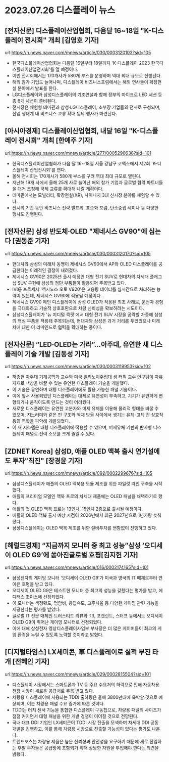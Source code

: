 # 2023.07.26 디스플레이 뉴스

## [전자신문] 디스플레이산업협회, 다음달 16~18일 "K-디스플레이 전시회" 개최 [김영호 기자]
url:https://n.news.naver.com/mnews/article/030/0003120103?sid=105
- 한국디스플레이산업협회는 다음달 16일부터 18일까지 'K-디스플레이 2023 한국디스플레이산업전시회'를 열 예정이다.
- 이번 전시회에서는 170개사가 580개 부스를 운영하며 역대 최대 규모로 진행된다.
- 해외 참가 기업도 늘어나며, 디스플레이 비즈니스포럼에서는 해외 연사들이 확장현실 분야에서 발표를 한다.
- LG디스플레이와 삼성디스플레이의 기조연설과 함께 정부의 마이크로 LED 세션 등 총 6개 세션이 준비된다.
- 전시장은 체험형 테마관과 삼성·LG디스플레이, 소부장 기업들의 전시로 구성되며, 산업 생태계 내 비즈니스 교류 확대 등의 행사가 마련된다.

## [아시아경제] 디스플레이산업협회, 내달 16일 "K-디스플레이 전시회" 개최 [한예주 기자]
url:https://n.news.naver.com/mnews/article/277/0005290638?sid=101
- 한국디스플레이산업협회가 다음 달 16∼18일 서울 강남구 코엑스에서 제2회 'K-디스플레이 산업전시회'를 연다.
- 올해 전시회는 170개사가 580개 부스를 꾸려 역대 최대 규모로 열린다.
- 지난해 19개 사에서 올해 25개 사로 늘어난 해외 참가 기업과 글로벌 협력 파트너들을 대거 초청해 국제 교류를 확대해 나갈 계획이다.
- 테마관에서는 모빌리티, 확장현실(XR), 사이니지 3대 신시장 분야를 체험할 수 있다.
- 전시회 기간 동안 비즈니스 전략 발표회, 표준화 포럼, 탄소중립 세미나 등 다양한 행사도 진행된다.

## [전자신문] 삼성 반도체·OLED "제네시스 GV90"에 심는다 [권동준 기자]
url:https://n.news.naver.com/mnews/article/030/0003120170?sid=105
- 현대차와 삼성의 미래차 동맹이 제네시스 GV90에서 AP와 OLED 디스플레이를 공급한다는 이례적인 결정이 내려졌다.
- 제네시스 GV90은 2025년 출시 예정인 대형 전기 SUV로 현대차의 차세대 플래그십 SUV 구현에 삼성의 첨단 부품들이 활용되어 주목받고 있다.
- IVI용 프로세서 '엑시노스 오토 V920'은 고용량 데이터를 실시간으로 처리하는 능력이 있는데, 제네시스 GV90에 적용될 예정이다.
- 제네시스 GV90 메인 디스플레이에 삼성 OLED가 적용된 최초 사례로, 운전자 경험을 극대화하고 기술적 상호호환으로 차량 신뢰성을 확보하려는 시도이다.
- 삼성디스플레이가 '뉴 지디털 콕핏'에서 대형 전기 SUV 시장을 공략할 차종에 삼성의 핵심 부품을 적용돼 주목되는데, 현대차와 삼성은 과거 거리를 두었었으나 미래차에 대한 이 리마인드로 협력을 확대하는 중이다.

## [전자신문] “LED·OLED는 가라”…아주대, 유연한 새 디스플레이 기술 개발 [김동성 기자]
url:https://n.news.naver.com/mnews/article/030/0003119953?sid=102
- 하종현 아주대 기계공학과 교수와 미국 일리노이주립대 샘 터픽 교수 연구팀이 자유자재로 색상을 바꿀 수 있는 유연한 디스플레이 기술을 개발했다.
- 이 기술은 유연하며 대형 디스플레이에도 활용 가능한 패널 기술이다. 
- 이에 앞서 사용되었던 디스플레이는 대체로 유연성이 부족하고, 기기가 유연하게 변형되거나 움직이도록 만드는 것이 어려웠다.
- 새로운 디스플레이는 유연한 고분자와 미세 유체를 이용해 물리적 형태를 바꿀 수 있으며, 지느러미와 같은 핀 구조와 액체 방울 사이에서 생기는 유체-고체 간 상호작용의 역학을 파악해 개발되었다.
- 이 새 시스템은 대형 디스플레이에 적용할 수 있으며, 미세유체 기반의 반사형 디스플레이 패널로 전력 소모를 크게 줄일 수 있다.

## [ZDNET Korea] 삼성D, 애플 OLED 맥북 출시 연기설에도 투자"직진" [장경윤 기자]
url:https://n.news.naver.com/mnews/article/092/0002299676?sid=105
- 삼성디스플레이가 애플의 OLED 맥북용 모듈 제조를 위한 파일럿 라인 구축을 시작했다.
- 애플의 프리미엄 모델인 맥북 프로의 차세대 제품에는 OLED 패널을 채택하기로 했다.
- 애플의 첫 OLED 맥북 프로는 13인치, 15인치 2종으로 출시될 예정이다.
- 애플의 OLED 맥북 출시 예상 시점이 2026년에서 최근 2027년으로 1년가량 늦춰졌다.
- 삼성디스플레이는 OLED 맥북 제조를 위한 설비투자를 변함없이 진행하고 있다.

## [헤럴드경제] “지금까지 모니터 중 최고 성능”삼성 ‘오디세이 OLED G9’에 쏟아진글로벌 호평[김지헌 기자]
url:https://n.news.naver.com/mnews/article/016/0002174165?sid=101
- 삼성전자의 게이밍 모니터 ‘오디세이 OLED G9’가 미국과 영국의 IT 매체로부터 연이은 호평을 받고 있다.
- 오디세이 OLED G9은 테스트한 모니터 중 최고의 성능을 갖췄다는 평가를 받고, 에디터스 초이스에 선정되었다.
- 이 모니터는 색정확도, 명암비, 응답속도, 고주사율 등 다양한 게이밍 관련 기능을 제공한다는 평가를 받았다.
- 글로벌 IT 전문 매체인 트러스티드 리뷰와 T3, 포켓린트, 스터프 등에서도 오디세이 OLED G9이 뛰어난 게이밍 모니터로 선정되었다.
- 이에 대해 삼성전자 영상디스플레이사업부 부사장은 더 많은 게이머들이 최고의 게임 환경을 누릴 수 있도록 노력할 것이라고 밝혔다.

## [디지털타임스] LX세미콘, 車 디스플레이로 실적 부진 타개 [전혜인 기자]
url:https://n.news.naver.com/mnews/article/029/0002815504?sid=101
- 디스플레이 시장에서는 스마트폰과 TV 등 주요 수요처의 하락으로 인해 자동차용 전장 시장이 새로운 공급처로 주목 받고 있다.
- 차량용 디스플레이에 사용되는 TDDI 출하량은 올해 3800만대에 육박할 것으로 예상되며, 이는 차량용 패널 수요 증가에 따른 것이다.
- TDDI는 터치 센서 기능을 통합한 디스플레이 구동칩으로, 차량용 패널의 사이즈가 점점 커지면서 대형 패널을 위한 개발 경쟁이 이어질 것으로 전망된다.
- 국내 대표 DDI 기업인 LX세미콘이 TDDI 시장 진출을 모색하며 차세대 DDI 공동 개발을 진행하고, 이를 통해 차량용 시장으로 진출할 가능성이 있다는 평가도 나온다.
- 트렌드포스는 차량용 제품은 높은 신뢰성과 안전성을 요구하기 때문에 새로 진입하는 후발 주자들은 공급망에 포함되기 위해 상당한 자원을 투입해야 한다는 의견을 밝혔다.